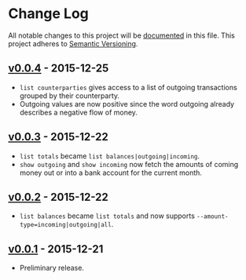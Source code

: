 # Change Log

All notable changes to this project will be [documented](http://keepachangelog.com/) in this file.
This project adheres to [Semantic Versioning](http://semver.org/).

## [v0.0.4](https://github.com/sebinsua/teller-cli/releases/tag/v0.0.4) - 2015-12-25

- `list counterparties` gives access to a list of outgoing transactions grouped by their counterparty.
- Outgoing values are now positive since the word outgoing already describes a negative flow of money.

## [v0.0.3](https://github.com/sebinsua/teller-cli/releases/tag/v0.0.3) - 2015-12-22

- `list totals` became `list balances|outgoing|incoming`.
- `show outgoing` and `show incoming` now fetch the amounts of coming money out or into a bank account for the current month.

## [v0.0.2](https://github.com/sebinsua/teller-cli/releases/tag/v0.0.2) - 2015-12-22

- `list balances` became `list totals` and now supports `--amount-type=incoming|outgoing|all`.

## [v0.0.1](https://github.com/sebinsua/teller-cli/releases/tag/v0.0.1) - 2015-12-21

- Preliminary release.

